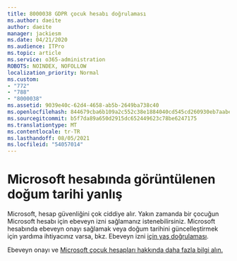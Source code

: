 ```yaml
---
title: 8000038 GDPR çocuk hesabı doğrulaması
ms.author: daeite
author: daeite
manager: jackiesm
ms.date: 04/21/2020
ms.audience: ITPro
ms.topic: article
ms.service: o365-administration
ROBOTS: NOINDEX, NOFOLLOW
localization_priority: Normal
ms.custom:
- "772"
- "788"
- "8000038"
ms.assetid: 9039e40c-62d4-4658-ab5b-2649ba738c40
ms.openlocfilehash: 844679cba6b109a2c552c38e1884040cd545cd260930eb7aabed6ed0911c8a50
ms.sourcegitcommit: b5f7da89a650d2915dc652449623c78be6247175
ms.translationtype: MT
ms.contentlocale: tr-TR
ms.lasthandoff: 08/05/2021
ms.locfileid: "54057014"
---
```

# <a name="date-of-birth-displayed-in-your-microsoft-account-is-incorrect"></a>Microsoft hesabında görüntülenen doğum tarihi yanlış

Microsoft, hesap güvenliğini çok ciddiye alır. Yakın zamanda bir çocuğun Microsoft hesabı için ebeveyn izni sağlamanız istenebilirsiniz. Microsoft hesabında ebeveyn onayı sağlamak veya doğum tarihini güncelleştirmek için yardıma ihtiyacınız varsa, bkz. Ebeveyn izni [için yaş doğrulaması](https://go.microsoft.com/fwlink/p/?linkid=874364).
  
Ebeveyn onayı ve [Microsoft çocuk hesapları hakkında daha fazla bilgi alın.](https://go.microsoft.com/fwlink/p/?linkid=874365)
  